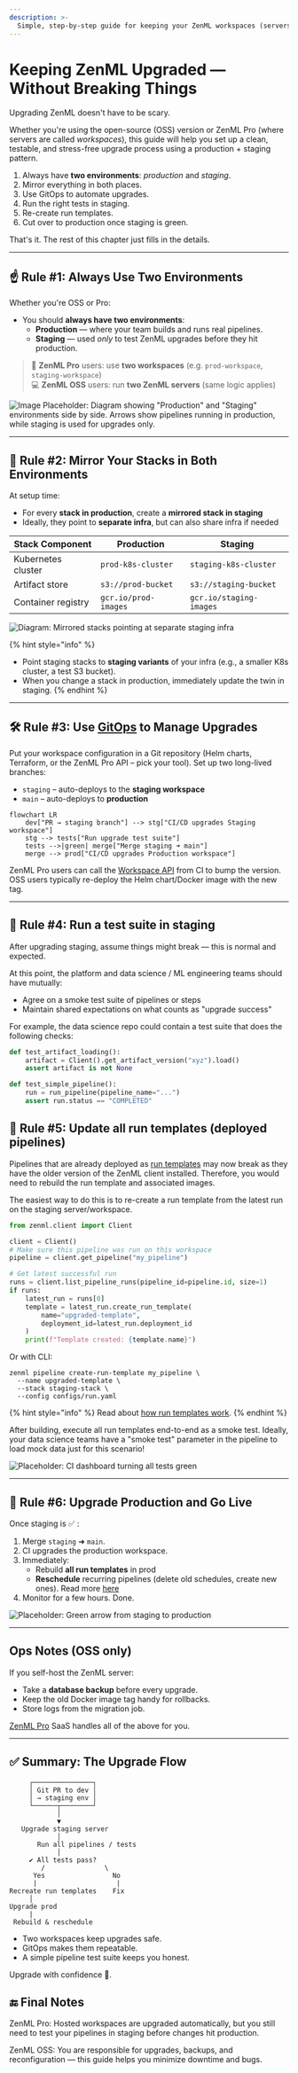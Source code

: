 ```yaml
---
description: >-
  Simple, step-by-step guide for keeping your ZenML workspaces (servers) up to date without breaking your teams.
---
```


# Keeping ZenML Upgraded — Without Breaking Things

Upgrading ZenML doesn't have to be scary.

Whether you're using the open-source (OSS) version or ZenML Pro (where servers are called _workspaces_), this guide will help you set up a clean, testable, and stress-free upgrade process using a production + staging pattern.

1. Always have **two environments**: _production_ and _staging_.
2. Mirror everything in both places.
3. Use GitOps to automate upgrades.
4. Run the right tests in staging.
5. Re-create run templates.
6. Cut over to production once staging is green.


That's it. The rest of this chapter just fills in the details.

---

## ☝️ Rule #1: Always Use Two Environments

Whether you're OSS or Pro:

- You should **always have two environments**:
  - **Production** — where your team builds and runs real pipelines.
  - **Staging** — used *only* to test ZenML upgrades before they hit production.

> 🏢 **ZenML Pro** users: use **two workspaces** (e.g. `prod-workspace`, `staging-workspace`)  
> 💻 **ZenML OSS** users: run **two ZenML servers** (same logic applies)

![Image Placeholder: Diagram showing "Production" and "Staging" environments side by side. Arrows show pipelines running in production, while staging is used for upgrades only.](#)

---

## 🧱 Rule #2: Mirror Your Stacks in Both Environments

At setup time:

- For every **stack in production**, create a **mirrored stack in staging**
- Ideally, they point to **separate infra**, but can also share infra if needed

| Stack Component     | Production              | Staging                   |
|---------------------|--------------------------|----------------------------|
| Kubernetes cluster  | `prod-k8s-cluster`       | `staging-k8s-cluster`     |
| Artifact store      | `s3://prod-bucket`       | `s3://staging-bucket`     |
| Container registry  | `gcr.io/prod-images`     | `gcr.io/staging-images`   |


![Diagram: Mirrored stacks pointing at separate staging infra](../../.gitbook/assets/placeholder-mirrored-stacks.png)

{% hint style="info" %}
* Point staging stacks to **staging variants** of your infra (e.g., a smaller K8s cluster, a test S3 bucket).
* When you change a stack in production, immediately update the twin in staging.
{% endhint %}

---

## 🛠️ Rule #3: Use [GitOps](https://about.gitlab.com/topics/gitops/) to Manage Upgrades

Put your workspace configuration in a Git repository (Helm charts, Terraform, or the ZenML Pro API – pick your tool). Set up two long-lived branches:

* `staging`  – auto-deploys to the **staging workspace**
* `main`     – auto-deploys to **production**

```mermaid
flowchart LR
    dev["PR → staging branch"] --> stg["CI/CD upgrades Staging workspace"]
    stg --> tests["Run upgrade test suite"]
    tests -->|green| merge["Merge staging ➜ main"]
    merge --> prod["CI/CD upgrades Production workspace"]
```

ZenML Pro users can call the [Workspace API](https://cloudapi.zenml.io/) from CI to bump the version. OSS users typically re-deploy the Helm chart/Docker image with the new tag.

---

## 🤝 Rule #4: Run a test suite in staging

After upgrading staging, assume things might break — this is normal and expected.

At this point, the platform and data science / ML engineering teams should have mutually:

* Agree on a smoke test suite of pipelines or steps
* Maintain shared expectations on what counts as "upgrade success"

For example, the data science repo could contain a test suite that does the following checks:

```python
def test_artifact_loading():
    artifact = Client().get_artifact_version("xyz").load()
    assert artifact is not None

def test_simple_pipeline():
    run = run_pipeline(pipeline_name="...")
    assert run.status == "COMPLETED"
```

## 🔄 Rule #5: Update all run templates (deployed pipelines)

Pipelines that are already deployed as [run templates](https://docs.zenml.io/concepts/templates) may now break as they have the older version of the ZenML client installed. Therefore, you would need to rebuild the run template and associated images.

The easiest way to do this is to re-create a run template from the latest run on the staging server/workspace.

```python
from zenml.client import Client

client = Client()
# Make sure this pipeline was run on this workspace
pipeline = client.get_pipeline("my_pipeline")

# Get latest successful run
runs = client.list_pipeline_runs(pipeline_id=pipeline.id, size=1)
if runs:
    latest_run = runs[0]
    template = latest_run.create_run_template(
        name="upgraded-template",
        deployment_id=latest_run.deployment_id
    )
    print(f"Template created: {template.name}")
```

Or with CLI:

```shell
zenml pipeline create-run-template my_pipeline \
  --name upgraded-template \
  --stack staging-stack \
  --config configs/run.yaml
```

{% hint style="info" %}
Read about [how run templates work](https://docs.zenml.io/user-guides/tutorial/trigger-pipelines-from-external-systems).
{% endhint %}

After building, execute all run templates end-to-end as a smoke test.
Ideally, your data science teams have a "smoke test" parameter in the pipeline
to load mock data just for this scenario!

![Placeholder: CI dashboard turning all tests green](../../.gitbook/assets/placeholder-tests-green.png)

---

## 🚀 Rule #6: Upgrade Production and Go Live

Once staging is ✅ :

1. Merge `staging` ➜ `main`.
2. CI upgrades the production workspace.
3. Immediately:
   * Rebuild **all run templates** in prod
   * **Reschedule** recurring pipelines (delete old schedules, create new ones). Read more [here](https://docs.zenml.io/user-guides/tutorial/managing-scheduled-pipelines)
4. Monitor for a few hours. Done.

![Placeholder: Green arrow from staging to production](../../.gitbook/assets/placeholder-cutover.png)

---

## Ops Notes (OSS only)

If you self-host the ZenML server:

* Take a **database backup** before every upgrade.
* Keep the old Docker image tag handy for rollbacks.
* Store logs from the migration job.

[ZenML Pro](http://zenml.io/pro) SaaS handles all of the above for you.

---

## ✅ Summary: The Upgrade Flow

```
     ┌───────────────┐
     │ Git PR to dev │
     │ → staging env │
     └──────┬────────┘
            │
            ▼
   Upgrade staging server
            │
       Run all pipelines / tests
            │
     ✔ All tests pass?
        /               \
      Yes                 No
      |                    |
Recreate run templates    Fix
     │
Upgrade prod
     |
 Rebuild & reschedule

```

* Two workspaces keep upgrades safe.
* GitOps makes them repeatable.
* A simple pipeline test suite keeps you honest.

Upgrade with confidence 🚀.

## 🔚 Final Notes

ZenML Pro: Hosted workspaces are upgraded automatically, but you still need to test your pipelines in staging before changes hit production.

ZenML OSS: You are responsible for upgrades, backups, and reconfiguration — this guide helps you minimize downtime and bugs.